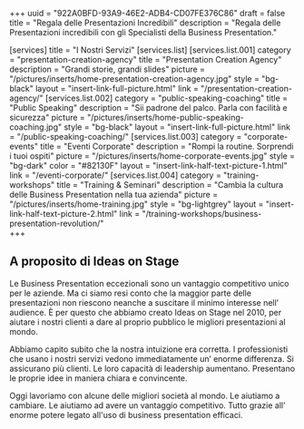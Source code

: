 +++
uuid		= "922A0BFD-93A9-46E2-ADB4-CD07FE376C86"
draft 		= false
title 		= "Regala delle Presentazioni Incredibili"
description	= "Regala delle Presentazioni incredibili con gli Specialisti della Business Presentation."

		
[services]
	title	= "I Nostri Servizi"
	[services.list]	
		[services.list.001]
			category	= "presentation-creation-agency"
			title		= "Presentation Creation Agency"
			description	= "Grandi storie, grandi slides"
			picture		= "/pictures/inserts/home-presentation-creation-agency.jpg"
			style		= "bg-black"
			layout		= "insert-link-full-picture.html"
			link			= "/presentation-creation-agency/"
		[services.list.002]
			category	= "public-speaking-coaching"
			title		= "Public Speaking"
			description	= "Sii padrone del palco. Parla con facilità e sicurezza"
			picture		= "/pictures/inserts/home-public-speaking-coaching.jpg"
			style		= "bg-black"
			layout		= "insert-link-full-picture.html"
			link			= "/public-speaking-coaching/"
		[services.list.003]
			category	= "corporate-events"
			title		= "Eventi Corporate"
			description	= "Rompi la routine. Sorprendi i tuoi ospiti"
			picture		= "/pictures/inserts/home-corporate-events.jpg"
			style		= "bg-dark"
			color		= "#82130F"
			layout		= "insert-link-half-text-picture-1.html"
			link			= "/eventi-corporate/"
		[services.list.004]
			category	= "training-workshops"
			title		= "Training & Seminari"
			description	= "Cambia la cultura delle Business Presentation nella tua azienda"
			picture		= "/pictures/inserts/home-training.jpg"
			style		= "bg-lightgrey"
			layout		= "insert-link-half-text-picture-2.html"
			link			= "/training-workshops/business-presentation-revolution/"	
+++

## A proposito di Ideas on Stage

Le Business Presentation eccezionali sono un vantaggio competitivo unico per le aziende. Ma ci siamo resi conto che la maggior parte delle presentazioni non riescono neanche a suscitare il minimo interesse nell’ audience. È per questo che abbiamo creato Ideas on Stage nel 2010, per aiutare i nostri clienti a dare al proprio pubblico le migliori presentazioni al mondo.

Abbiamo capito subito che la nostra intuizione era corretta. I professionisti che usano i nostri servizi vedono immediatamente un’ enorme differenza. Si assicurano più clienti. Le loro capacità di leadership aumentano.  Presentano le proprie idee in maniera chiara e convincente.

Oggi lavoriamo con alcune delle migliori società al mondo. Le aiutiamo a cambiare. Le aiutiamo ad avere un vantaggio competitivo. Tutto grazie all’ enorme potere legato all'uso di business presentation efficaci.
